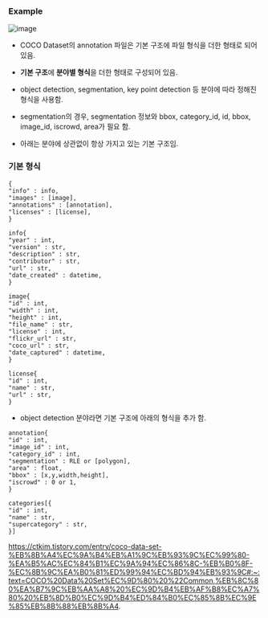 
### Example

![image](https://github.com/sandartchip/TIL/assets/15938354/3a063708-8542-4b3f-8df1-9395805cbd09)

- COCO Dataset의 annotation 파일은 기본 구조에 파일 형식을 더한 형태로 되어 있음. 

- **기본 구조**에 **분야별 형식**을 더한 형태로 구성되어 있음.
- object detection, segmentation, key point detection 등 분야에 따라 정해진 형식을 사용함.

- segmentation의 경우, segmentation 정보와 bbox, category_id, id, bbox, image_id, iscrowd, area가 필요 함.

- 아래는 분야에 상관없이 항상 가지고 있는 기본 구조임.

### 기본 형식 
```
{
"info" : info, 
"images" : [image], 
"annotations" : [annotation], 
"licenses" : [license],
}

info{
"year" : int, 
"version" : str, 
"description" : str, 
"contributor" : str, 
"url" : str, 
"date_created" : datetime,
}

image{
"id" : int, 
"width" : int, 
"height" : int, 
"file_name" : str, 
"license" : int, 
"flickr_url" : str, 
"coco_url" : str, 
"date_captured" : datetime,
}

license{
"id" : int, 
"name" : str, 
"url" : str,
}
```

- object detection 분야라면 기본 구조에 아래의 형식을 추가 함.
```
annotation{
"id" : int, 
"image_id" : int, 
"category_id" : int, 
"segmentation" : RLE or [polygon], 
"area" : float, 
"bbox" : [x,y,width,height], 
"iscrowd" : 0 or 1,
}

categories[{
"id" : int, 
"name" : str, 
"supercategory" : str,
}]
```


https://ctkim.tistory.com/entry/coco-data-set-%EB%8B%A4%EC%9A%B4%EB%A1%9C%EB%93%9C%EC%99%80-%EA%B5%AC%EC%84%B1%EC%9A%94%EC%86%8C-%EB%B0%8F-%EC%8B%9C%EA%B0%81%ED%99%94%EC%BD%94%EB%93%9C#:~:text=COCO%20Data%20Set%EC%9D%80%20%22Common,%EB%8C%80%EA%B7%9C%EB%AA%A8%20%EC%9D%B4%EB%AF%B8%EC%A7%80%20%EB%8D%B0%EC%9D%B4%ED%84%B0%EC%85%8B%EC%9E%85%EB%8B%88%EB%8B%A4.
